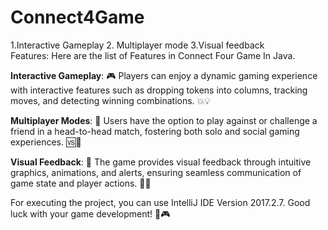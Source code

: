 # Connect4Game
1.Interactive Gameplay 2. Multiplayer mode 3.Visual feedback  
Features: Here are the list of Features in Connect Four Game In Java.

**Interactive Gameplay**:
🎮 Players can enjoy a dynamic gaming experience with interactive features such as dropping tokens into columns, tracking moves, and detecting winning combinations. 💥💡

**Multiplayer Modes**:
👥 Users have the option to play against or challenge a friend in a head-to-head match, fostering both solo and social gaming experiences. 🆚👫

**Visual Feedback**:
👀 The game provides visual feedback through intuitive graphics, animations, and alerts, ensuring seamless communication of game state and player actions. 🎨✨

For executing the project, you can use IntelliJ IDE Version 2017.2.7. Good luck with your game development! 🚀🎮
